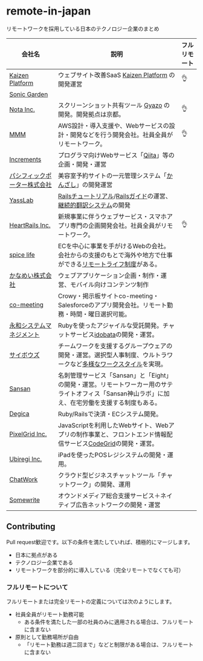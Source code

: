 # remote-in-japan
リモートワークを採用している日本のテクノロジー企業のまとめ

| 会社名 | 説明 | フルリモート |
| ------------- | ------------- | ------------- |
| [Kaizen Platform](https://kaizenplatform.com/ja/aboutus.html) | ウェブサイト改善SaaS [Kaizen Platform](https://kaizenplatform.com) の開発運営 | :ok_hand: |
| [Sonic Garden](http://www.sonicgarden.jp/) | | |
| [Nota Inc.](http://www.notainc.com/) | スクリーンショット共有ツール [Gyazo](https://gyazo.com/) の開発。開発拠点は京都。 | :ok_hand: |
| [MMM](http://mmmcorp.co.jp/) | AWS設計・導入支援や、Webサービスの設計・開発などを行う開発会社。社員全員がリモートワーク。 | :ok_hand: |
| [Increments](http://increments.co.jp/) | プログラマ向けWebサービス「[Qiita](http://qiita.com)」等の企画・開発・運営 | |
| [パシフィックポーター株式会社](http://pacificporter.jp/) | 美容室予約サイトの一元管理システム「[かんざし](https://kanzashi.com/)」の開発運営 | |
| [YassLab](http://yasslab.jp/) | [Railsチュートリアル](http://railstutorial.jp)/[Railsガイド](http://railsguides.jp)の運営、[継続的翻訳システム](https://speakerdeck.com/yasulab/railsgaidowozhi-eruji-shu-30fen-ban)の開発 | |
| [HeartRails Inc.](http://www.heartrails.com/) | 新規事業に伴うウェブサービス・スマホアプリ専門の企画開発会社。社員全員がリモートワーク。 | :ok_hand: |
| [spice life](http://spicelife.jp/) | ECを中心に事業を手がけるWebの会社。会社からの支援のもとで海外や地方で仕事ができる[リモートライフ制度](http://blog.spicelife.jp/entry/2015/03/16/190613)がある。 | |
| [かなめい株式会社](http://kanamei.co.jp/) | ウェブアプリケーション企画・制作・運営、モバイル向けコンテンツ制作 | |
| [co-meeting](http://www.co-meeting.co.jp/) | Crowy・掲示板サイトco-meeting・Salesforceのアプリ開発会社。リモート勤務・時間・曜日選択可能。 | |
| [永和システムマネジメント](http://www.esm.co.jp/) | Rubyを使ったアジャイルな受託開発。チャットサービス[idobata](https://idobata.io/ja/home)の開発・運営。 | |
| [サイボウズ](http://cybozu.co.jp/) | チームワークを支援するグループウェアの開発・運営。選択型人事制度、ウルトラワークなど[多様なワークスタイル](http://cybozu.co.jp/company/workstyle/)を実現。 | |
| [Sansan](http://jp.corp-sansan.com/) | 名刺管理サービス「Sansan」と「Eight」の開発・運営。リモートワーカー用のサテライトオフィス「Sansan神山ラボ」に加え、在宅労働を支援する制度もある。 | |
| [Degica](https://www.degica.com/) | Ruby/Railsで決済・ECシステム開発。 | |
| [PixelGrid Inc.](http://www.pxgrid.com) | JavaScriptを利用したWebサイト、Webアプリの制作事業と、フロントエンド情報配信サービス[CodeGrid](http://www.codegrid.net/)の開発・運営。 | |
| [Ubiregi Inc.](https://ubiregi.com/) | iPadを使ったPOSレジシステムの開発・運用。 | |
| [ChatWork](http://www.chatwork.com/) | クラウド型ビジネスチャットツール「チャットワーク」の開発、運用 | |
| [Somewrite](http://somewrite.com/) | オウンドメディア総合支援サービス＋ネイティブ広告ネットワークの開発・運営 | |

## Contributing
Pull request歓迎です。以下の条件を満たしていれば、積極的にマージします。

* 日本に拠点がある
* テクノロジー企業である
* リモートワークを部分的に導入している（完全リモートでなくても可）

### フルリモートについて
フルリモートまたは完全リモートの定義については次のようにします。

- 社員全員がリモート勤務可能
  - ある条件を満たした一部の社員のみに適用される場合は、フルリモートに含まない
- 原則として勤務場所が自由
  - 「リモート勤務は週二回まで」などと制限がある場合は、フルリモートに含まない
